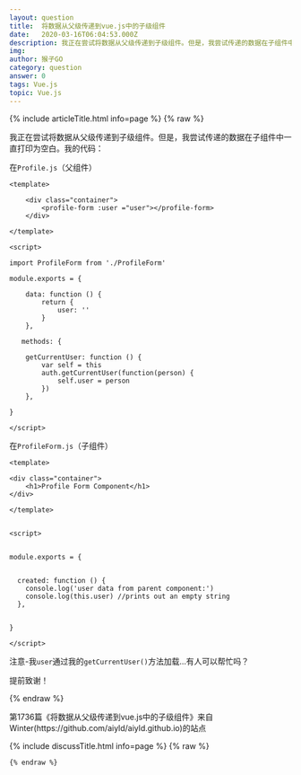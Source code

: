 ```yaml
---
layout: question
title:  将数据从父级传递到vue.js中的子级组件
date:   2020-03-16T06:04:53.000Z
description: 我正在尝试将数据从父级传递到子级组件。但是，我尝试传递的数据在子组件中一直打印为空白。我的代码：在Profile.js（父组件）<template...
img: 
author: 猴子GO
category: question
answer: 0
tags: Vue.js
topic: Vue.js
---
```

<div class="article-root">
  <div class="article">
    {% include articleTitle.html info=page %}
    {% raw %}
    <div class="article-content"><p><font style="vertical-align: inherit;"><font style="vertical-align: inherit;">我正在尝试将数据从父级传递到子级组件。</font><font style="vertical-align: inherit;">但是，我尝试传递的数据在子组件中一直打印为空白。</font><font style="vertical-align: inherit;">我的代码：</font></font></p>

<p><font style="vertical-align: inherit;"><font style="vertical-align: inherit;">在</font></font><code>Profile.js</code><font style="vertical-align: inherit;"><font style="vertical-align: inherit;">（父组件）</font></font></p>

<pre><code>&lt;template&gt;<font></font>
<font></font>
    &lt;div class="container"&gt;<font></font>
        &lt;profile-form :user ="user"&gt;&lt;/profile-form&gt;<font></font>
    &lt;/div&gt;<font></font>
<font></font>
&lt;/template&gt;<font></font>
<font></font>
&lt;script&gt;<font></font>
<font></font>
import ProfileForm from './ProfileForm'<font></font>
<font></font>
module.exports = {<font></font>
<font></font>
    data: function () {<font></font>
        return {<font></font>
            user: ''<font></font>
        }<font></font>
    },<font></font>
<font></font>
   methods: {<font></font>
<font></font>
    getCurrentUser: function () {<font></font>
        var self = this<font></font>
        auth.getCurrentUser(function(person) {<font></font>
            self.user = person<font></font>
        })<font></font>
    },<font></font>
<font></font>
}<font></font>
<font></font>
&lt;/script&gt;<font></font>
</code></pre>

<p><font style="vertical-align: inherit;"><font style="vertical-align: inherit;">在</font></font><code>ProfileForm.js</code><font style="vertical-align: inherit;"><font style="vertical-align: inherit;">（子组件）</font></font></p>

<pre><code>&lt;template&gt;<font></font>
<font></font>
&lt;div class="container"&gt;<font></font>
    &lt;h1&gt;Profile Form Component&lt;/h1&gt;<font></font>
&lt;/div&gt;  <font></font>
<font></font>
&lt;/template&gt;<font></font>
<font></font>
<font></font>
&lt;script&gt;<font></font>
<font></font>
<font></font>
module.exports = {<font></font>
<font></font>
<font></font>
  created: function () {<font></font>
    console.log('user data from parent component:')<font></font>
    console.log(this.user) //prints out an empty string<font></font>
  },<font></font>
<font></font>
<font></font>
}<font></font>
<font></font>
&lt;/script&gt;<font></font>
</code></pre>

<p><font style="vertical-align: inherit;"><font style="vertical-align: inherit;">注意-我</font></font><code>user</code><font style="vertical-align: inherit;"><font style="vertical-align: inherit;">通过我的</font></font><code>getCurrentUser()</code><font style="vertical-align: inherit;"><font style="vertical-align: inherit;">方法</font><font style="vertical-align: inherit;">加载</font><font style="vertical-align: inherit;">...有人可以帮忙吗？</font></font></p>

<p><font style="vertical-align: inherit;"><font style="vertical-align: inherit;">提前致谢！</font></font></p></div>
    {% endraw %}
  </div>
  <p class="winter_mark">第1736篇《将数据从父级传递到vue.js中的子级组件》来自Winter(https://github.com/aiyld/aiyld.github.io)的站点</p>
  <div class="discuss-wrapper">
    {% include discussTitle.html info=page %}
    {% raw %}
    
    {% endraw %}
  </div>
<div>
